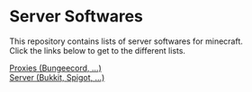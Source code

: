 # Server Softwares
This repository contains lists of server softwares for minecraft.
</br>
Click the links below to get to the different lists.

<a href="PROXIES.md">Proxies (Bungeecord, ...)</a>
</br>
<a href="SERVER.md">Server (Bukkit, Spigot, ...)</a>

